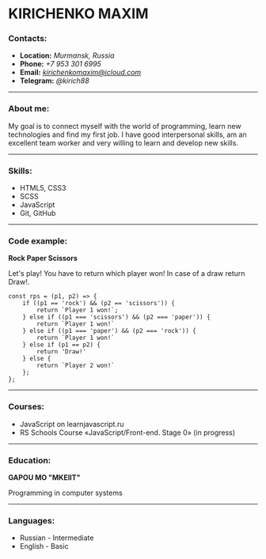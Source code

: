 # **KIRICHENKO MAXIM**


### Contacts:
* **Location:** *Murmansk, Russia*
* **Phone:** *+7 953 301 6995*
* **Email:** *kirichenkomaxim@icloud.com*
* **Telegram:** *@kirich88*

---

### About me:
My goal is to connect myself with the world of programming, learn new technologies and find my first job.
I have good interpersonal skills, am an excellent team worker and very willing to learn and develop new skills.

---

### Skills:
* HTML5, CSS3
* SCSS
* JavaScript
* Git, GitHub

---

### Code example:
**Rock Paper Scissors**


Let's play! You have to return which player won! In case of a draw return Draw!.

```
const rps = (p1, p2) => {
    if ((p1 == 'rock') && (p2 == 'scissors')) {
        return `Player 1 won!`;
    } else if ((p1 === 'scissors') && (p2 === 'paper')) {
        return `Player 1 won!`
    } else if ((p1 === 'paper') && (p2 === 'rock')) {
        return `Player 1 won!` 
    } else if (p1 == p2) {
        return 'Draw!'
    } else { 
        return `Player 2 won!`
    };
};
```

---

### Courses:
* JavaScript on learnjavascript.ru
* RS Schools Course «JavaScript/Front-end. Stage 0» (in progress)

---
### Education:
**GAPOU MO "MKEIIT"**


Programming in computer systems

---

### Languages:
* Russian - Intermediate
* English - Basic
